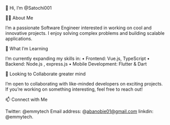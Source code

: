  
👋 Hi, I’m @Satochi001

👨‍💻 About Me

I’m a passionate Software Engineer interested in working on cool and innovative projects. I enjoy solving complex problems and building scalable applications.

🚀 What I’m Learning

I’m currently expanding my skills in:
	• Frontend: Vue.js, TypeScript
	• Backend: Node.js , express.js 
	• Mobile Development: Flutter & Dart
    

🤝 Looking to Collaborate greater  mind 

I’m open to collaborating with like-minded developers on exciting projects. 
If you’re working on something interesting, feel free to reach out!

📫 Connect with Me

Twitter: @emmytech
Email address: @abanobie01@gmail.com
linkdin: @emmytech. 






